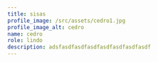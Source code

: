 ```yaml
---
title: sisas
profile_image: /src/assets/cedro1.jpg
profile_image_alt: cedro
name: cedro
role: lindo
description: adsfasdfasdfasdfasdfasdfasdfasdf
---
```

